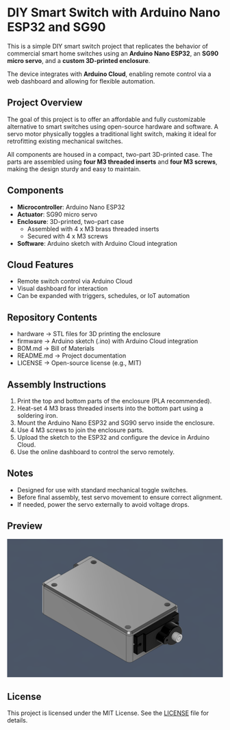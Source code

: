 # DIY Smart Switch with Arduino Nano ESP32 and SG90

This is a simple DIY smart switch project that replicates the behavior of commercial smart home switches using an **Arduino Nano ESP32**, an **SG90 micro servo**, and a **custom 3D-printed enclosure**.

The device integrates with **Arduino Cloud**, enabling remote control via a web dashboard and allowing for flexible automation.

## Project Overview

The goal of this project is to offer an affordable and fully customizable alternative to smart switches using open-source hardware and software. A servo motor physically toggles a traditional light switch, making it ideal for retrofitting existing mechanical switches.

All components are housed in a compact, two-part 3D-printed case. The parts are assembled using **four M3 threaded inserts** and **four M3 screws**, making the design sturdy and easy to maintain.

## Components

- **Microcontroller**: Arduino Nano ESP32
- **Actuator**: SG90 micro servo
- **Enclosure**: 3D-printed, two-part case
  - Assembled with 4 x M3 brass threaded inserts
  - Secured with 4 x M3 screws
- **Software**: Arduino sketch with Arduino Cloud integration

## Cloud Features

- Remote switch control via Arduino Cloud
- Visual dashboard for interaction
- Can be expanded with triggers, schedules, or IoT automation

## Repository Contents

- hardware → STL files for 3D printing the enclosure
- firmware → Arduino sketch (.ino) with Arduino Cloud integration
- BOM.md → Bill of Materials
- README.md → Project documentation
- LICENSE → Open-source license (e.g., MIT)

## Assembly Instructions

1. Print the top and bottom parts of the enclosure (PLA recommended).
2. Heat-set 4 M3 brass threaded inserts into the bottom part using a soldering iron.
3. Mount the Arduino Nano ESP32 and SG90 servo inside the enclosure.
4. Use 4 M3 screws to join the enclosure parts.
5. Upload the sketch to the ESP32 and configure the device in Arduino Cloud.
6. Use the online dashboard to control the servo remotely.

## Notes

- Designed for use with standard mechanical toggle switches.
- Before final assembly, test servo movement to ensure correct alignment.
- If needed, power the servo externally to avoid voltage drops.

## Preview

![Smart Switch](images/Image1.png)

## License

This project is licensed under the MIT License. See the [LICENSE](LICENSE) file for details.
